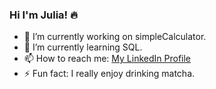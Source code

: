 ### Hi I'm Julia! 🔥

- 🔭 I’m currently working on simpleCalculator.
- 🌱 I’m currently learning SQL.
- 📫 How to reach me: [My LinkedIn Profile](https://www.linkedin.com/in/julia-klimas/)
- ⚡ Fun fact: I really enjoy drinking matcha.

